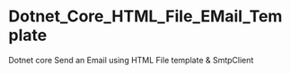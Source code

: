 # Dotnet_Core_HTML_File_EMail_Template
Dotnet core Send an Email using HTML File template &amp; SmtpClient
